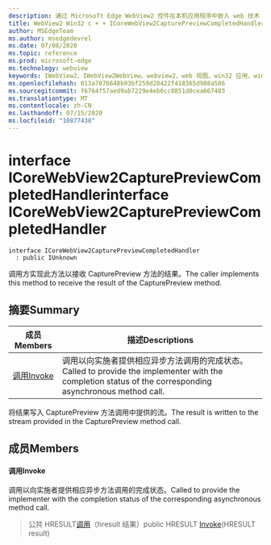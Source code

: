 ```yaml
---
description: 通过 Microsoft Edge WebView2 控件在本机应用程序中嵌入 web 技术（HTML、CSS 和 JavaScript）
title: WebView2 Win32 c + + ICoreWebView2CapturePreviewCompletedHandler
author: MSEdgeTeam
ms.author: msedgedevrel
ms.date: 07/08/2020
ms.topic: reference
ms.prod: microsoft-edge
ms.technology: webview
keywords: IWebView2、IWebView2WebView、webview2、web 视图、win32 应用、win32、edge、ICoreWebView2、ICoreWebView2Controller、浏览器控件、边缘 html、ICoreWebView2CapturePreviewCompletedHandler
ms.openlocfilehash: 013a7076648b93bf259d28422f418365d988a586
ms.sourcegitcommit: f6764f57aed9ab7229e4eb6cc8851d0cea667403
ms.translationtype: MT
ms.contentlocale: zh-CN
ms.lasthandoff: 07/15/2020
ms.locfileid: "10877438"
---
```

# <span data-ttu-id="627db-104">interface ICoreWebView2CapturePreviewCompletedHandler</span><span class="sxs-lookup"><span data-stu-id="627db-104">interface ICoreWebView2CapturePreviewCompletedHandler</span></span> 

```
interface ICoreWebView2CapturePreviewCompletedHandler
  : public IUnknown
```

<span data-ttu-id="627db-105">调用方实现此方法以接收 CapturePreview 方法的结果。</span><span class="sxs-lookup"><span data-stu-id="627db-105">The caller implements this method to receive the result of the CapturePreview method.</span></span>

## <span data-ttu-id="627db-106">摘要</span><span class="sxs-lookup"><span data-stu-id="627db-106">Summary</span></span>

 <span data-ttu-id="627db-107">成员</span><span class="sxs-lookup"><span data-stu-id="627db-107">Members</span></span>                        | <span data-ttu-id="627db-108">描述</span><span class="sxs-lookup"><span data-stu-id="627db-108">Descriptions</span></span>
--------------------------------|---------------------------------------------
[<span data-ttu-id="627db-109">调用</span><span class="sxs-lookup"><span data-stu-id="627db-109">Invoke</span></span>](#invoke) | <span data-ttu-id="627db-110">调用以向实施者提供相应异步方法调用的完成状态。</span><span class="sxs-lookup"><span data-stu-id="627db-110">Called to provide the implementer with the completion status of the corresponding asynchronous method call.</span></span>

<span data-ttu-id="627db-111">将结果写入 CapturePreview 方法调用中提供的流。</span><span class="sxs-lookup"><span data-stu-id="627db-111">The result is written to the stream provided in the CapturePreview method call.</span></span>

## <span data-ttu-id="627db-112">成员</span><span class="sxs-lookup"><span data-stu-id="627db-112">Members</span></span>

#### <span data-ttu-id="627db-113">调用</span><span class="sxs-lookup"><span data-stu-id="627db-113">Invoke</span></span> 

<span data-ttu-id="627db-114">调用以向实施者提供相应异步方法调用的完成状态。</span><span class="sxs-lookup"><span data-stu-id="627db-114">Called to provide the implementer with the completion status of the corresponding asynchronous method call.</span></span>

> <span data-ttu-id="627db-115">公共 HRESULT[调用](#invoke)（hresult 结果）</span><span class="sxs-lookup"><span data-stu-id="627db-115">public HRESULT [Invoke](#invoke)(HRESULT result)</span></span>

